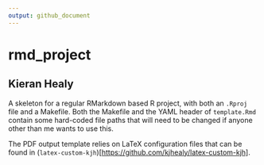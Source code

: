 ```yaml
---
output: github_document
---
```


<!-- README.md is generated from README.Rmd. Please edit that file -->



# rmd_project

## Kieran Healy

<!-- badges: start -->
<!-- badges: end -->

A skeleton for a regular RMarkdown based R project, with both an `.Rproj` file and a Makefile. Both the Makefile and the YAML header of `template.Rmd` contain some hard-coded file paths that will need to be changed if anyone other than me wants to use this. 

The PDF output template relies on LaTeX configuration files that can be found in (`latex-custom-kjh`)[https://github.com/kjhealy/latex-custom-kjh].

